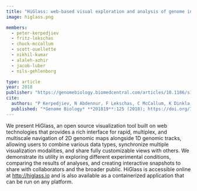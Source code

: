 ```yaml
---
title: "HiGlass: web-based visual exploration and analysis of genome interaction maps"
image: higlass.png

members:
  - peter-kerpedjiev
  - fritz-lekschas  
  - chuck-mccallum
  - scott-ouellette
  - nikhil-kumar
  - alaleh-azhir
  - jacob-luber
  - nils-gehlenborg

type: article
year: 2018
publisher: "https://genomebiology.biomedcentral.com/articles/10.1186/s13059-018-1486-1"
cite:
  authors: "P Kerpedjiev, N Abdennur, F Lekschas, C McCallum, K Dinkla, H Strobelt, JM Luber, SB Ouellette, A Ahzir, N Kumar, J Hwang, BH Alver, H Pfister, LA Mirny, PJ Park, N Gehlenborg"
  published: "*Genome Biology* **201819**:125 (2018); https://doi.org/10.1186/s13059-018-1486-1"
---
```

We present HiGlass, an open source visualization tool built on web technologies that provides a rich interface for rapid, multiplex, and multiscale navigation of 2D genomic maps alongside 1D genomic tracks, allowing users to combine various data types, synchronize multiple visualization modalities, and share fully customizable views with others. We demonstrate its utility in exploring different experimental conditions, comparing the results of analyses, and creating interactive snapshots to share with collaborators and the broader public. HiGlass is accessible online at http://higlass.io and is also available as a containerized application that can be run on any platform.
